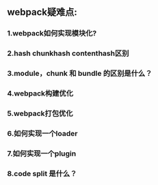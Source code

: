 ## webpack疑难点:

### 1.webpack如何实现模块化?

### 2.hash chunkhash contenthash区别

### 3.module，chunk 和 bundle 的区别是什么？

### 4.webpack构建优化

### 5.webpack打包优化

### 6.如何实现一个loader

### 7.如何实现一个plugin

### 8.code split 是什么？

